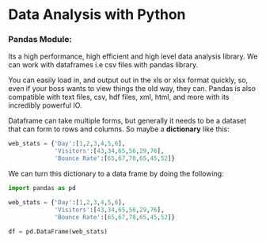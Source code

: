 # Data Analysis with Python

### Pandas Module:

Its a high performance, high efficient and high level data analysis library. We can work with dataframes i.e csv files with pandas library. 

You can easily load in, and output out in the xls or xlsx format quickly, so, even if your boss wants to view things the old way, they can. Pandas is also compatible with text files, csv, hdf files, xml, html, and more with its incredibly powerful IO.

Dataframe can take multiple forms, but generally it needs to be a dataset that can form to rows and columns. So maybe a **dictionary** like this:

```python
web_stats = {'Day':[1,2,3,4,5,6],
             'Visitors':[43,34,65,56,29,76],
             'Bounce Rate':[65,67,78,65,45,52]}
```

We can turn this dictionary to a data frame by doing the following:

```python
import pandas as pd

web_stats = {'Day':[1,2,3,4,5,6],
             'Visitors':[43,34,65,56,29,76],
             'Bounce Rate':[65,67,78,65,45,52]}

df = pd.DataFrame(web_stats)
```